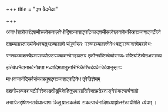 +++
title = "३७ वेदभेदाः"

+++

अत्रार्धरात्रोत्तरंदशमीसत्वेकपालवेधोद्विपञ्चाशद्‌घटिकादशमीसत्वेछायावेधस्त्रिपञ्चाशद्‌घटीत्वे

दशम्याग्रस्ताख्योवेधश्चतुःपञ्चाशत्वे संपूर्णाख्यः पञ्चपञ्चाशत्त्वेवेधःषट्‌पञ्चाशत्त्वेमहावेधः

सप्तपञ्चाशत्त्वेप्रलयाख्योऽष्टपञ्चाशत्त्वेमहाप्रलय एकोनषष्टित्वेघोराख्यः षष्टिघटित्वेराक्षसाख्य

इतिवेधभेदानारदेनोक्ता मध्वादिमतानुसारिभिःकैश्चिदेवकेचिदेवानुसृताः

माधवाचार्यदिसर्वसंमतस्तुषट्‌पञ्चाशद्‌घटिवेध एवेतिज्ञेयम्

दशमीपञ्चदशघटीभिरेकादशीदूषिकेतितूपवासातिरिक्तव्रतेव्रताङ्गेसंकल्पार्चनादौ

तत्रापितद्दोषेणनसर्वथात्यागः किंतु प्रातःकर्तव्यं संकल्पार्चनादिमध्याह्नोत्तरंकार्यमिति ध्येयम् ।
